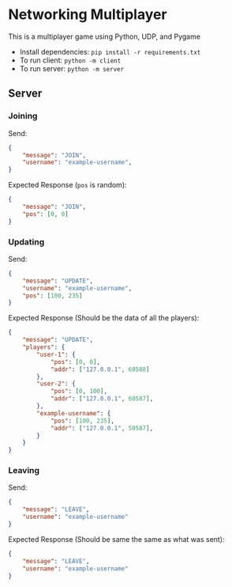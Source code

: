 # Networking Multiplayer
This is a multiplayer game using Python, UDP, and Pygame

* Install dependencies: `pip install -r requirements.txt`
* To run client: `python -m client`
* To run server: `python -m server`


## Server

### Joining

Send:
```json
{
    "message": "JOIN",
    "username": "example-username",
}
```



Expected Response (`pos` is random):
```json
{
    "message": "JOIN", 
    "pos": [0, 0]
}
```

### Updating

Send:
```json
{
    "message": "UPDATE",
    "username": "example-username",
    "pos": [100, 235]
}
```

Expected Response (Should be the data of all the players):
```json
{
    "message": "UPDATE",
    "players": {
        "user-1": {
            "pos": [0, 0],
            "addr": ["127.0.0.1", 60588]
        },
        "user-2": {
            "pos": [0, 100],
            "addr": ["127.0.0.1", 60587],
        },
        "example-username": {
            "pos": [100, 235],
            "addr": ["127.0.0.1", 50587],
        }
    }
}
```


### Leaving

Send:
```json
{
    "message": "LEAVE",
    "username": "example-username"
}
```

Expected Response (Should be same the same as what was sent):
```json
{
    "message": "LEAVE",
    "username": "example-username"
}
```
